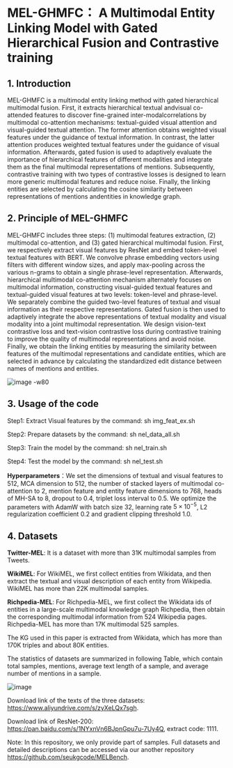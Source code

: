 # MEL-GHMFC： A Multimodal Entity Linking Model with Gated Hierarchical Fusion and Contrastive training

## 1. Introduction
MEL-GHMFC is a multimodal entity linking method with gated hierarchical multimodal fusion.  First,  it  extracts  hierarchical  textual  andvisual  co-attended  features  to  discover  fine-grained  inter-modalcorrelations by  multimodal  co-attention  mechanisms:  textual-guided  visual  attention  and  visual-guided  textual  attention.  The former   attention   obtains   weighted   visual features  under  the guidance of textual information. In contrast, the latter attention produces weighted textual features under the guidance of visual information. Afterwards, gated fusion is used to adaptively evaluate the importance of hierarchical features of different modalities and  integrate  them  as  the  final  multimodal  representations  of mentions. Subsequently, contrastive training with two types of contrastive
losses is designed to learn more generic multimodal features and reduce noise. Finally, the linking entities are selected by calculating the  cosine  similarity  between  representations  of  mentions  andentities in knowledge graph. 

## 2. Principle of MEL-GHMFC  
MEL-GHMFC includes three steps: (1)  multimodal features extraction, (2) multimodal co-attention, and (3) gated hierarchical  multimodal fusion. 
 First, we respectively extract visual features by ResNet and embed token-level textual features with BERT. 
 We convolve phrase embedding vectors using filters with different window sizes, and apply max-pooling across the various n-grams to obtain a single phrase-level representation.
 Afterwards, hierarchical multimodal co-attention mechanism alternately focuses on multimodal information, constructing visual-guided textual features and textual-guided visual features at two levels: token-level and phrase-level.
 We separately combine the guided two-level features of textual and visual information as their respective representations. 
 Gated fusion is then used to adaptively integrate the above representations of textual modality and visual modality into a joint multimodal representation. We design vision-text contrastive loss and text-vision contrastive loss during contrastive training to improve the quality of multimodal representations and avoid noise.
 Finally, we obtain the linking entities by measuring the similarity between features of the multimodal representations and candidate entities, which are selected in advance by calculating the standardized edit distance between names of mentions and  entities.
 
![image -w80](https://user-images.githubusercontent.com/18082151/127132229-9612258d-8f36-43a3-af5a-d9300409198a.png)

## 3. Usage of the code
Step1: Extract Visual features by the command:    sh img_feat_ex.sh

Step2: Prepare datasets by the command:              sh nel_data_all.sh

Step3: Train the model by the command:                     sh nel_train.sh

Step4: Test the model by the command:                     sh nel_test.sh


**Hyperparameters**：We set the dimensions of textual and visual features to 512,  MCA  dimension to 512, the number of stacked layers of multimodal co-attention to 2,  mention feature and entity feature dimensions to 768,  heads of MH-SA to 8, dropout to 0.4,  triplet loss interval to 0.5.
We optimize the parameters with AdamW  with batch size 32, learning rate $5\times10^{-5}$,  L2 regularization coefficient 0.2 and gradient clipping threshold 1.0. 

## 4. Datasets

**Twitter-MEL**:  It is a dataset with more than 31K multimodal samples from Tweets. 

**WikiMEL**: For WikiMEL, we first collect entities from Wikidata, and then extract the textual and visual description of each entity from Wikipedia. WikiMEL has more than 22K multimodal samples.

**Richpedia-MEL**: For Richpedia-MEL, we first collect the Wikidata ids of entities in a large-scale multimodal knowledge graph Richpedia, then obtain the corresponding multimodal information from 524 Wikipedia pages. Richpedia-MEL has more than 17K multimodal 525 samples. 

The KG used in this paper is extracted from Wikidata, which has more than 170K triples and about 80K entities. 

The statistics of datasets are summarized in following Table, which contain total samples, mentions, average text length of a sample, and average number of mentions in a sample.

![image](https://user-images.githubusercontent.com/18082151/127133729-f1774f7e-1886-45d2-9844-d228ba07a6b4.png)

Download link of the texts of the three datasets: https://www.aliyundrive.com/s/zyXeLQx7sgh.

Download link of ResNet-200: https://pan.baidu.com/s/1NYxnVn6BJpnGpu7u-7Uy4Q, extract code: 1111.

Note: In this repository, we only provide part of samples. Full datasets and detailed descriptions can be accessed via our another repository https://github.com/seukgcode/MELBench.
